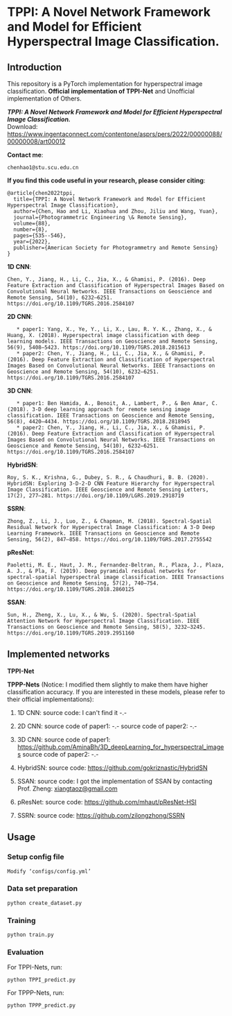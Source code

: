 # TPPI: A Novel Network Framework and Model for Efficient Hyperspectral Image Classification.
## Introduction
This repository is a PyTorch implementation for hyperspectral image classification. **Official implementation of TPPI-Net** and Unofficial implementation of Others.

***TPPI: A Novel Network Framework and Model for Efficient Hyperspectral Image Classification.***  
Download: https://www.ingentaconnect.com/contentone/asprs/pers/2022/00000088/00000008/art00012

**Contact me**: 
```
chenhao1@stu.scu.edu.cn
```

**If you find this code useful in your research, please consider citing**:

```
@article{chen2022tppi,
  title={TPPI: A Novel Network Framework and Model for Efficient Hyperspectral Image Classification},
  author={Chen, Hao and Li, Xiaohua and Zhou, Jiliu and Wang, Yuan},
  journal={Photogrammetric Engineering \& Remote Sensing},
  volume={88},
  number={8},
  pages={535--546},
  year={2022},
  publisher={American Society for Photogrammetry and Remote Sensing}
}
```

**1D CNN**:
```
Chen, Y., Jiang, H., Li, C., Jia, X., & Ghamisi, P. (2016). Deep Feature Extraction and Classification of Hyperspectral Images Based on Convolutional Neural Networks. IEEE Transactions on Geoscience and Remote Sensing, 54(10), 6232–6251. https://doi.org/10.1109/TGRS.2016.2584107
```

**2D CNN**:
```
   * paper1: Yang, X., Ye, Y., Li, X., Lau, R. Y. K., Zhang, X., & Huang, X. (2018). Hyperspectral image classification with deep learning models. IEEE Transactions on Geoscience and Remote Sensing, 56(9), 5408–5423. https://doi.org/10.1109/TGRS.2018.2815613
   * paper2: Chen, Y., Jiang, H., Li, C., Jia, X., & Ghamisi, P. (2016). Deep Feature Extraction and Classification of Hyperspectral Images Based on Convolutional Neural Networks. IEEE Transactions on Geoscience and Remote Sensing, 54(10), 6232–6251. https://doi.org/10.1109/TGRS.2016.2584107
```
**3D CNN**:
```
   * paper1: Ben Hamida, A., Benoit, A., Lambert, P., & Ben Amar, C. (2018). 3-D deep learning approach for remote sensing image classification. IEEE Transactions on Geoscience and Remote Sensing, 56(8), 4420–4434. https://doi.org/10.1109/TGRS.2018.2818945
   * paper2: Chen, Y., Jiang, H., Li, C., Jia, X., & Ghamisi, P. (2016). Deep Feature Extraction and Classification of Hyperspectral Images Based on Convolutional Neural Networks. IEEE Transactions on Geoscience and Remote Sensing, 54(10), 6232–6251. https://doi.org/10.1109/TGRS.2016.2584107
```
**HybridSN**:
```
Roy, S. K., Krishna, G., Dubey, S. R., & Chaudhuri, B. B. (2020). HybridSN: Exploring 3-D-2-D CNN Feature Hierarchy for Hyperspectral Image Classification. IEEE Geoscience and Remote Sensing Letters, 17(2), 277–281. https://doi.org/10.1109/LGRS.2019.2918719
```
**SSRN**:
```
Zhong, Z., Li, J., Luo, Z., & Chapman, M. (2018). Spectral-Spatial Residual Network for Hyperspectral Image Classification: A 3-D Deep Learning Framework. IEEE Transactions on Geoscience and Remote Sensing, 56(2), 847–858. https://doi.org/10.1109/TGRS.2017.2755542
```
**pResNet**:
```
Paoletti, M. E., Haut, J. M., Fernandez-Beltran, R., Plaza, J., Plaza, A. J., & Pla, F. (2019). Deep pyramidal residual networks for spectral-spatial hyperspectral image classification. IEEE Transactions on Geoscience and Remote Sensing, 57(2), 740–754. https://doi.org/10.1109/TGRS.2018.2860125
```
**SSAN**:
```
Sun, H., Zheng, X., Lu, X., & Wu, S. (2020). Spectral-Spatial Attention Network for Hyperspectral Image Classification. IEEE Transactions on Geoscience and Remote Sensing, 58(5), 3232–3245. https://doi.org/10.1109/TGRS.2019.2951160
```

## Implemented networks

**TPPI-Net**

**TPPP-Nets** 
(Notice: I modified them slightly to make them have higher classification accuracy. If you are interested in these models, please refer to their official implementations):

1. 1D CNN:
   source code: I can't find it -.- 
      
2. 2D CNN:
   source code of paper1: -.-
   source code of paper2: -.-
 
3. 3D CNN:
   source code of paper1: https://github.com/AminaBh/3D_deepLearning_for_hyperspectral_images
   source code of paper2: -.-
   
4. HybridSN: 
   source code: https://github.com/gokriznastic/HybridSN
      
5. SSAN: 
   source code: I got the implementation of SSAN by contacting Prof. Zheng: xiangtaoz@gmail.com 
      
6. pResNet:
   source code: https://github.com/mhaut/pResNet-HSI
      
7. SSRN:
   source code: https://github.com/zilongzhong/SSRN
      
## Usage
### Setup config file
```
Modify ‘configs/config.yml’
```
### Data set preparation

```
python create_dataset.py
```

### Training

```
python train.py
```

### Evaluation
For TPPI-Nets, run: 
```
python TPPI_predict.py
```
For TPPP-Nets, run: 
```
python TPPP_predict.py
```


